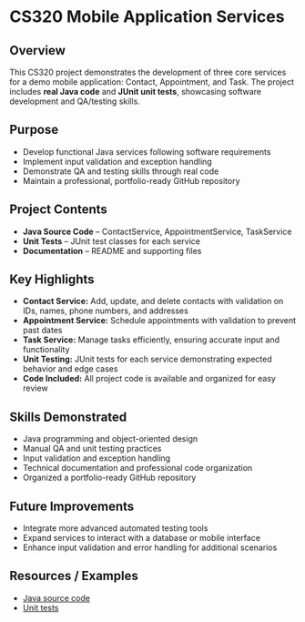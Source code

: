 # CS320 Mobile Application Services

## Overview
This CS320 project demonstrates the development of three core services for a demo mobile application: Contact, Appointment, and Task. The project includes **real Java code** and **JUnit unit tests**, showcasing software development and QA/testing skills.

## Purpose
- Develop functional Java services following software requirements  
- Implement input validation and exception handling  
- Demonstrate QA and testing skills through real code  
- Maintain a professional, portfolio-ready GitHub repository  

## Project Contents
- **Java Source Code** – ContactService, AppointmentService, TaskService  
- **Unit Tests** – JUnit test classes for each service  
- **Documentation** – README and supporting files  

## Key Highlights
- **Contact Service:** Add, update, and delete contacts with validation on IDs, names, phone numbers, and addresses  
- **Appointment Service:** Schedule appointments with validation to prevent past dates  
- **Task Service:** Manage tasks efficiently, ensuring accurate input and functionality  
- **Unit Testing:** JUnit tests for each service demonstrating expected behavior and edge cases  
- **Code Included:** All project code is available and organized for easy review  

## Skills Demonstrated
- Java programming and object-oriented design  
- Manual QA and unit testing practices  
- Input validation and exception handling  
- Technical documentation and professional code organization  
- Organized a portfolio-ready GitHub repository  

## Future Improvements
- Integrate more advanced automated testing tools  
- Expand services to interact with a database or mobile interface  
- Enhance input validation and error handling for additional scenarios  

## Resources / Examples
- [Java source code](src:/)  
- [Unit tests](tests:/)  
